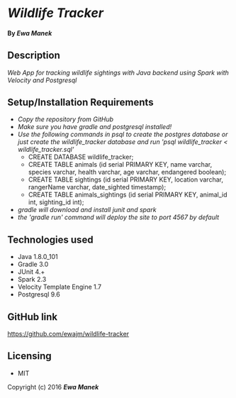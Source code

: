 # _Wildlife Tracker_

#### By _Ewa Manek_

## Description

_Web App for tracking wildlife sightings with Java backend using Spark with Velocity and Postgresql_

## Setup/Installation Requirements

* _Copy the repository from GitHub_
* _Make sure you have gradle and postgresql installed!_
* _Use the following commands in psql to create the postgres database or just create the wildlife_tracker database and run 'psql  wildlife_tracker < wildlife_tracker.sql'_
  * CREATE DATABASE wildlife_tracker;
  * CREATE TABLE animals (id serial PRIMARY KEY, name varchar, species varchar, health varchar, age varchar, endangered boolean);
  * CREATE TABLE sightings (id serial PRIMARY KEY, location varchar, rangerName varchar, date_sighted timestamp);
  * CREATE TABLE animals_sightings (id serial PRIMARY KEY, animal_id int, sighting_id int);
* _gradle will download and install junit and spark_
* _the 'gradle run' command will deploy the site to port 4567 by default_

## Technologies used

* Java 1.8.0_101
* Gradle 3.0
* JUnit 4.+
* Spark 2.3
* Velocity Template Engine 1.7
* Postgresql 9.6

## GitHub link

https://github.com/ewajm/wildlife-tracker

## Licensing

* MIT

Copyright (c) 2016 **_Ewa Manek_**
